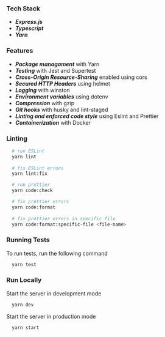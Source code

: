 <!-- TechStack -->
### Tech Stack

- ***Express.js***
- ***Typescript***
- ***Yarn***


<!-- Features -->
### Features

- ***Package managament*** with Yarn
- ***Testing*** with Jest and Supertest
- ***Cross-Origin Resource-Sharing*** enabled using cors
- ***Secured HTTP Headers*** using helmet
- ***Logging*** with winston
- ***Environment variables*** using dotenv
- ***Compression*** with gzip
- ***Git hooks*** with husky and lint-staged
- ***Linting and enforced code style*** using Eslint and Prettier
- ***Containerization*** with Docker 



### Linting

```bash
  # run ESLint
  yarn lint
  
  # fix ESLint errors
  yarn lint:fix

  # run prettier
  yarn code:check

  # fix prettier errors
  yarn code:format
  
  # fix prettier errors in specific file
  yarn code:format:specific-file <file-name>
```
   
<!-- Running Tests -->
### Running Tests

To run tests, run the following command

```bash
  yarn test
```

<!-- Run Locally -->
### Run Locally

Start the server in development mode

```bash
  yarn dev
```

Start the server in production mode

```bash
  yarn start
```
